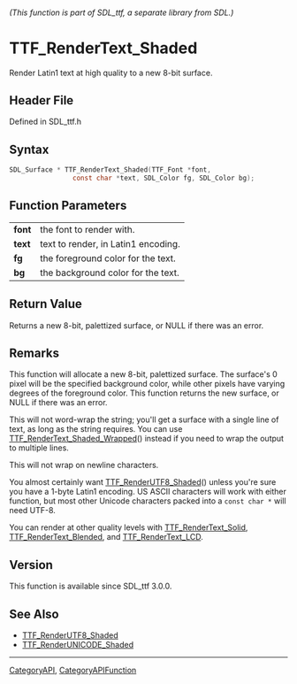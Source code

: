 ###### (This function is part of SDL_ttf, a separate library from SDL.)
# TTF_RenderText_Shaded

Render Latin1 text at high quality to a new 8-bit surface.

## Header File

Defined in SDL_ttf.h

## Syntax

```c
SDL_Surface * TTF_RenderText_Shaded(TTF_Font *font,
                const char *text, SDL_Color fg, SDL_Color bg);

```

## Function Parameters

|              |                                     |
| ------------ | ----------------------------------- |
| **font**     | the font to render with.            |
| **text**     | text to render, in Latin1 encoding. |
| **fg**       | the foreground color for the text.  |
| **bg**       | the background color for the text.  |

## Return Value

Returns a new 8-bit, palettized surface, or NULL if there was an error.

## Remarks

This function will allocate a new 8-bit, palettized surface. The surface's
0 pixel will be the specified background color, while other pixels have
varying degrees of the foreground color. This function returns the new
surface, or NULL if there was an error.

This will not word-wrap the string; you'll get a surface with a single line
of text, as long as the string requires. You can use
[TTF_RenderText_Shaded_Wrapped](TTF_RenderText_Shaded_Wrapped)() instead if
you need to wrap the output to multiple lines.

This will not wrap on newline characters.

You almost certainly want [TTF_RenderUTF8_Shaded](TTF_RenderUTF8_Shaded)()
unless you're sure you have a 1-byte Latin1 encoding. US ASCII characters
will work with either function, but most other Unicode characters packed
into a `const char *` will need UTF-8.

You can render at other quality levels with
[TTF_RenderText_Solid](TTF_RenderText_Solid),
[TTF_RenderText_Blended](TTF_RenderText_Blended), and
[TTF_RenderText_LCD](TTF_RenderText_LCD).

## Version

This function is available since SDL_ttf 3.0.0.

## See Also

* [TTF_RenderUTF8_Shaded](TTF_RenderUTF8_Shaded)
* [TTF_RenderUNICODE_Shaded](TTF_RenderUNICODE_Shaded)

----
[CategoryAPI](CategoryAPI), [CategoryAPIFunction](CategoryAPIFunction)

